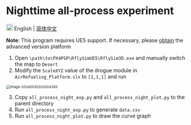 # Nighttime all-process experiment

<img src="https://gw.alipayobjects.com/zos/antfincdn/R8sN%24GNdh6/language.svg" width="18"> English | [简体中文](./README_zh.md)

**Note**: This program requires UE5 support. If necessary, please [obtain](https://rflysim.com/download.html) the advanced version platform

1. Open `\path\to\PX4PSP\RflySimUE5\RflySim3D.exe` and manually switch the map to `Desert`
2. Modify the `ScaleXYZ` value of the drogue module in `AirRefueling_Platform.slx` to `[1,1,1]` and run

<img src="C:/Users/25434/AppData/Roaming/Typora/typora-user-images/image-20240530203324293.png" alt="image-20240530203324293" style="zoom:67%;" />

3. Copy `all_process_night_exp.py` and `all_process_night_plot.py` to the parent directory
4. Run `all_process_night_exp.py` to generate `data.csv`
5. Run `all_process_night_plot.py` to draw the curve graph